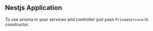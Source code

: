 ## Nestjs Application

To use prisma in your services and controller just pass `PrismaService` in constructor.
